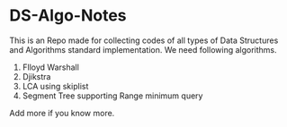 # DS-Algo-Notes
This is an Repo made for collecting codes of all types of Data Structures and Algorithms standard implementation. We need following algorithms.

1. Flloyd Warshall
2. Djikstra
3. LCA using skiplist
4. Segment Tree supporting Range minimum query

Add more if you know more.

